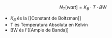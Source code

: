 $$
N_{T} [watt]= K_B \cdot T \cdot BW
$$

- $K_B$ és la [[Constant de Boltzman]]
- T és Temperatura Absoluta en Kelvin
- BW és l'[[Ample de Banda]]
